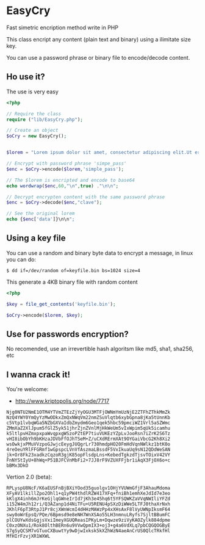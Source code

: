 EasyCry
=======

Fast simetric encription method write in PHP

This class encript any content (plain text and binary) using a ilimitate size key.

You can use a password phrase or binary file to encode/decode content.

Ho use it?
----------

The use is very easy

```php
<?php

// Require the class
require ("lib/EasyCry.php");

// Create an object
$oCry = new EasyCry();


$lorem = "Lorem ipsum dolor sit amet, consectetur adipiscing elit.Ut erat libero, condimentum nec volutpat sed, lobortis ut ante. Aenean aliquam vehicula nisi et tempor. Morbi commodo justo tincidunt tortor malesuada vitae laoreet augue vehicula. Pellentesque habitant morbi tristique senectus et netus et malesuada fames ac turpis egestas. In gravida, libero eget elementum rutrum, ipsum lorem condimentum purus, eu pharetra ligula massa nec magna. Sed accumsan massa in odio tristique id eleifend purus pulvinar. Fusce ornare, orci et interdum rhoncus, enim lectus accumsan odio, auctor blandit arcu diam et erat. Donec eleifend luctus porta. Vestibulum et facilisis neque. Nam sed ipsum sed felis aliquet volutpat sed id nisi. Praesent sollicitudin aliquam nulla eu viverra. Quisque semper convallis pharetra. Proin ac sapien massa. Pellentesque venenatis diam in nibh iaculis quis porta felis blandit. Suspendisse porttitor ultricies nunc, vel tempus mauris vestibulum vitae. Praesent dolor nibh, dictum ac volutpat et, pretium ac sapien.";

// Encrypt with password phrase 'simpe_pass'
$enc = $oCry->encode($lorem,'simple_pass');

// The $lorem is encripted and encode to base64 
echo wordwrap($enc,60,"\n",true) ."\n\n";

// Decrypt encrypten content with the same password phrase
$enc = $oCry->decode($enc,"clave");

// See the original lorem
echo {$enc['data']}\n\n";
```

Using a key file
----------------

You can use a random and binary byte data to encrypt a message, in linux you can do:

```
$ dd if=/dev/random of=keyfile.bin bs=1024 size=4
```

This generate a 4KB binary file with random content

```php
<?php

$key = file_get_contents('keyfile.bin');

$oCry->encode($lorem, $key);
```

Use for passwords encryption?
-----------------------------

No recomended, use an irrevertible hash algoritsm like md5, sha1, sha256, etc

I wanna crack it!
-----------------

You're welcome:

- http://www.kriptopolis.org/node/7717

```
Njg0NTU2NmE1OTM4YTVmZTEzZjYyOGU3MTFjOWNmYmUzNjE2ZTFhZThkMmZk
NzQ4YWY0YmQyYzMwODkxZmQxNWqVm22nmZSuVlqtb6xybGpna8jKa5tUnnKb
c5Vtp1lvbqWGa5NZbGXVaIdbZmydm6Geo1qek5hbc59pmciWZ1Vrl5aSZWmc
ZMmXaZ2XlJpum5fGlZ5yk51jhrZjnZVnlMjHkWeUm5vIxWpim5qUk5icamhu
k5ltlpvHZmxpxpaWvqpxgWSzoPZtEP7tiuVUKEzYZpLvJooRsn7iZrK2S6Tz
vHI8ibObYh9bKHzaJDVbFfOJhTSeM+Z/uCXdRErmXAt9OYGaiVbcG2Kh8Xi2
wsOwkjxPMuVVzpoGJwjcEeygJUQgrLr730hmdpHO20FmHdVqnNWlkz1btK0o
4reOeuYRlFFGRmf1wGpspcLVnVfAszmaLBssdF5VxIkuaUq9sN12QDdWeSAN
jk+Or8Fk23xadkzCqzoR3gjK85opFlsdpLns+KebedTgkzdTjsvTOixV42VY
FnNYStIyU+8hWq+P51BJFCVnMbFi2+7JJ8rF9VZUXFFjbr1iAqX3FjOX6o+c
bBMx3DkO
```

Vertion 2.0 (beta):

```
RPLyspU8NcF/K6aEUSFnBjBXiYOod35guolgv1OHjYVUWmGfjF3AhauMdoma
XFyAV1lkillZpo2Ohl1+q1yPW4thdlRZW417XFq+fniBh1emhXeJdId7e3eo
kKlgX4inh6mJrKeGjlqGWneIrId7jKh3e45hq6t5YFSQWKZaVVqNWIliYFZd
i152W4mJh12ri/Q3AZanp1d4NiTFu+U5RENU4pSXzDiWWe5LTFJ0thaXrNxh
JKhlF6pT3RtpJ1Pr8cjXWnWcmI4dHHzMAWzPp4xXHsAxF8lVyUWNpIksmF64
swy0oWrEpsQ/PQe/6Bpmsd9e8eNH7WnXSAo55LH3nmnuLRyfs7SjltBBumFC
plCOUYwXdsGgjsVxiImeyXGUQReasIPKyLm+Dqwze9ziVyKAOZylk884dpme
C0xzONXu1/Rok8OlthBERn6u9VVwQpmIX3+oj3+g4a6VdXLq7pbCQGQOGByE
S7gSyQCSM7vGTuoCXBuwtYy9wDjwIxksk5kXZhWzN4aeAnCrUS0QlcTRkfHl
MfHIrFzvjXR1WXWL
``` 

